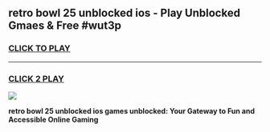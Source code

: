 
## retro bowl 25 unblocked ios - Play Unblocked Gmaes & Free #wut3p
<h3>
<a href="https://news.freeplayer.one?title=retro_bowl_25_unblocked_ios&ref=24F">CLICK TO PLAY</a></h3>
<hr>

<h3>
<a href="https://news.freeplayer.one?title=retro_bowl_25_unblocked_ios&ref=24F">CLICK 2 PLAY</a>
  
</h3>

<a href="https://news.freeplayer.one?title=retro_bowl_25_unblocked_ios&ref=24F/"><img src="https://clearcache.store/games.png"></a>


**retro bowl 25 unblocked ios games unblocked: Your Gateway to Fun and Accessible Online Gaming**

